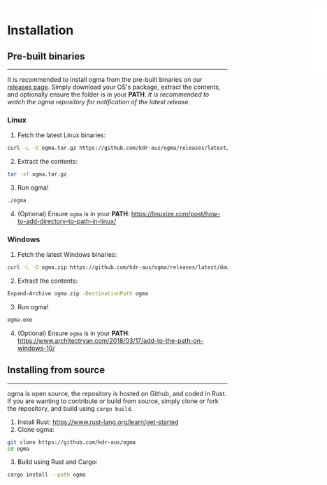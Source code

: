 <iframe src="/.ibox.html?raw=true" style="border:none; position:fixed; width:40px; right:0; z-index=999;"></iframe>

# Installation

## Pre-built binaries
---
It is recommended to install ogma from the pre-built binaries on our [releases
page](https://github.com/kdr-aus/ogma/releases/latest). Simply download your OS's package, extract
the contents, and optionally ensure the folder is in your **PATH**.
_It is recommended to watch the ogma repository for notification of the latest release._

### Linux

1. Fetch the latest Linux binaries:
```sh
curl -L -O ogma.tar.gz https://github.com/kdr-aus/ogma/releases/latest/download/linux.tar.gz
```

2. Extract the contents:
```sh
tar -xf ogma.tar.gz
```

3. Run ogma!
```sh
./ogma
```

4. (Optional) Ensure `ogma` is in your **PATH**:
<https://linuxize.com/post/how-to-add-directory-to-path-in-linux/>

### Windows

1. Fetch the latest Windows binaries:
```sh
curl -L -O ogma.zip https://github.com/kdr-aus/ogma/releases/latest/download/windows.zip
```

2. Extract the contents:
```sh
Expand-Archive ogma.zip -DestinationPath ogma
```

3. Run ogma!
```sh
ogma.exe
```

4. (Optional) Ensure `ogma` is in your **PATH**:
<https://www.architectryan.com/2018/03/17/add-to-the-path-on-windows-10/>

## Installing from source
---

ogma is open source, the repository is hosted on Github, and coded in Rust.
If you are wanting to contribute or build from source, simply clone or fork the repository, and
build using `cargo build`.

1. Install Rust: <https://www.rust-lang.org/learn/get-started>
2. Clone ogma:
```sh
git clone https://github.com/kdr-aus/ogma
cd ogma
```
3. Build using Rust and Cargo:
```sh
cargo install --path ogma
```

